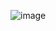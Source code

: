 ![image](https://github.com/DarthHavoc/security/assets/101420646/2ee3de39-0f26-4e97-84d0-8226fc03b53e)
